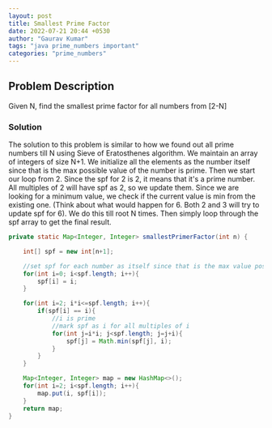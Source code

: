 ```yaml
---
layout: post
title: Smallest Prime Factor
date: 2022-07-21 20:44 +0530
author: "Gaurav Kumar"
tags: "java prime_numbers important"
categories: "prime_numbers"
---
```


## Problem Description

Given N, find the smallest prime factor for all numbers from [2-N]

### Solution

The solution to this problem is similar to how we found out all prime numbers till N using Sieve of Eratosthenes algorithm. We maintain an array of integers of size N+1. We initialize all the elements as the number itself since that is the max possible value of the number is prime. Then we start our loop from 2. Since the spf for 2 is 2, it means that it's a prime number. All multiples of 2 will have spf as 2, so we update them. Since we are looking for a minimum value, we check if the current value is min from the existing one. (Think about what would happen for 6. Both 2 and 3 will try to update spf for 6). We do this till root N times. Then simply loop through the spf array to get the final result.

```java
private static Map<Integer, Integer> smallestPrimerFactor(int n) {

    int[] spf = new int[n+1];

    //set spf for each number as itself since that is the max value possible
    for(int i=0; i<spf.length; i++){
        spf[i] = i;
    }

    for(int i=2; i*i<=spf.length; i++){
        if(spf[i] == i){
            //i is prime
            //mark spf as i for all multiples of i
            for(int j=i*i; j<spf.length; j=j+i){
                spf[j] = Math.min(spf[j], i);
            }
        }
    }

    Map<Integer, Integer> map = new HashMap<>();
    for(int i=2; i<spf.length; i++){
        map.put(i, spf[i]);
    }
    return map;
}
```

